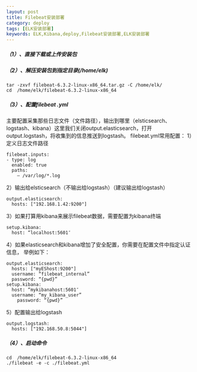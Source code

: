 ```yaml
---
layout: post
title: Filebeat安装部署
category: deploy
tags: [ELK安装部署]
keywords: ELK,Kibana,deploy,Filebeat安装部署,ELK安装部署
---
```

##### （1）、直接下载或上传安装包
##### （2）、解压安装包到指定目录(/home/elk)
```
tar -zxvf filebeat-6.3.2-linux-x86_64.tar.gz -C /home/elk/
cd  /home/elk/filebeat-6.3.2-linux-x86_64
```
##### （3）、配置filebeat .yml
主要配置采集那些日志文件（文件路径），输出到哪里（elsticsearch、logstash、kibana）这里我们关闭output.elasticsearch，打开output.logstash，将收集到的信息推送到logstash。
filebeat.yml常用配置：
1）定义日志文件路径
```
filebeat.inputs:
- type: log
  enabled: true
  paths:
    – /var/log/*.log
```
2）输出给elsticsearch（不输出给logstash）（建议输出给logstash）
```
output.elasticsearch:
  hosts: ["192.168.1.42:9200"]
```
3）如果打算用kibana来展示filebeat数据，需要配置为kibana终端
```
setup.kibana:
  host: “localhost:5601″
```
4）如果elasticsearch和kibana增加了安全配置，你需要在配置文件中指定认证信息，
举例如下：
```
output.elasticsearch:
  hosts: ["myEShost:9200"]
  username: “filebeat_internal”
  password: “{pwd}” 
setup.kibana:
  host: “mykibanahost:5601″
  username: “my_kibana_user” 
    password: “{pwd}”
```
5）配置输出给logstash
```
output.logstash:
  hosts: ["192.168.50.8:5044"]
```
##### （4）、启动命令
```
cd  /home/elk/filebeat-6.3.2-linux-x86_64
./filebeat -e -c ./filebeat.yml
```